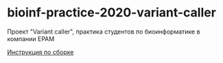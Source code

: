 # bioinf-practice-2020-variant-caller
Проект "Variant caller",  практика студентов по биоинформатике в компании EPAM

[Инструкция по сборке](../Design/Project_set_up.md)
